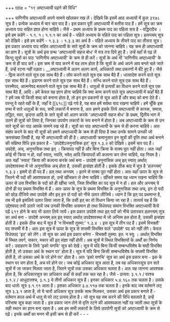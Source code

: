 +++
title = "१९ अष्टाध्यायी पढ़ने की विधि"

+++
पाणिनीय अष्टाध्यायी अपने सामने खोलकर रख लें। देखिये कि इसमें आठ अध्यायों में कुल ३९७८ सूत्र हैं। प्रत्येक अध्याय में चार चार पाद हैं। इस प्रकार पूरी अष्टाध्यायी में बत्तीस पाद हैं।
हमें सूत्र का क्रम अध्याय पाद सहित ज्ञात होना चाहिये। जैसे - प्रथम अध्याय के प्रथम पाद का पहिला सत्र है - वद्धिरादैच । इसे हम कहेंगे - १.१. १। १.१.१ का अर्थ है - पहिले अध्याय के पहिले पाद का पहिला सूत्र।
हलन्त्यम् सूत्र को देखिये। इसे हम कहेंगे - १.३.३ । १.३.३ का अर्थ है - पहिले अध्याय के तीसरे पाद का तीसरा सूत्र। इस प्रकार अध्याय पाद सहित अष्टाध्यायी के सारे सूत्रों के क्रम को जानना चाहिये। यह क्रम ही अष्टाध्यायी का प्राण है। सूत्रों के अर्थ इस ग्रन्थ 'अष्टाध्यायी सहज बोध' में यत्र तत्र दिये हुए हैं। उन्हें वहाँ से पढ़ लें किन्तु सूत्रों का पाठ 'पाणिनीय अष्टाध्यायी' के क्रम से ही करें। सूत्रों के अर्थ भी 'पाणिनीय अष्टाध्यायी' के क्रम से ही याद करें। इस क्रम से याद करने में यह लाभ होता है कि सूत्रों के अर्थ अपने आप बनते चले जाते हैं, उन्हें रटना नहीं पड़ता।
__अष्टाध्यायी में अलग अलग कार्य, अधिकारों तथा प्रकरणों में बँटे हुए हैं। जैसे - द्वित्व करने वाले सूत्र एक साथ बैठे हैं। लोप करने वाले सूत्र एक साथ बैठे हैं। धात्वादेश करने वाले सूत्र एक साथ बैठे हैं। इडागम करने वाले सूत्र एक साथ बैठे हैं। सन्धि करने वाले सूत्र एक साथ बैठे हैं। परस्मैपद, आत्मनेपद बतलाने वाले सूत्र एक साथ बैठे हैं। धातुओं से प्रत्ययों का विधान करने वाले सूत्र एक साथ बैठे हैं, आदि। हमें केवल यह ज्ञान होना चाहिये कि क्या काम करने वाले सूत्र अष्टाध्यायी में कहाँ बैठे हैं ?
हमें जब भी किसी शब्द को बनाना होता है, तो इन इन प्रकरणों से सूत्र आते हैं और शब्द को बना देते हैं। परन्तु वे रहते वहीं के हैं, जहाँ वे [[६१८]]
पढ़े गये है, यह बात हमें सर्वथा याद रखना चाहिये।
हमें चूँकि इस ग्रन्थ में सारे धातुओं के रूप, सभी लकारों में बनाना है, अतः हमने इसके लिये अष्टाध्यायी से कारक, समास, तद्धित, स्वर, कृदन्त आदि के सारे सूत्रों को अलग करके 'अष्टाध्यायी सहज बोध' के प्रथम, द्वितीय भाग में उतने ही सूत्रों को लिया है, जिनका उपयोग लकारों के रूप बनाने में होता है। अब अष्टाध्यायी के क्रम से उन सारे सूत्रों का पाठ आपके सामने रख रहे हैं।
सूत्रों का पाठ अष्टाध्यायी के क्रम से ही करना चाहिये। अतः संक्षेप करने के बाद भी सूत्रों को हमने अष्टाध्यायी के क्रम से ही दिया है तथा उनके सामने उनकी जो क्रमसंख्या लिखी है, वह भी अष्टाध्यायी की ही है।
अष्टाध्यायी क्रमानुसार इन सूत्रों की वृत्ति तथा अर्थ बनाने की संक्षिप्त विधि इस प्रकार है -
'उपदेशेऽजनुनासिक इत्' सूत्र १.३.२ को देखिये। इसमें चार पद हैं। उपदेशे, अच्, अनुनासिक तथा इत् । क्रियापद नहीं है और बिना क्रिया के वाक्य पूरा नहीं होता। अतः जहाँ कोई भी क्रिया न हो, वहाँ स्यात्, भवति, भवेत् आदि क्रियापदों की कल्पना कर लेना चाहिये, यह नियम है। अतः यहाँ 'स्यात्' क्रिया की कल्पना करके अर्थ बना - उपदेशे अनुनासिक अच् इत् स्यात् अर्थात् उपदेशावस्था में जो अनुनासिक अच् होता है, उसकी इत्संज्ञा होती है। 
इसके ठीक बाद में सूत्र है 'हलन्त्यम्' १.३.३। इसमें दो ही पद हैं। हल् तथा अन्त्यम् । इतने से वाक्य पूरा नहीं होता। अतः यहाँ ऊपर के सूत्र से जितने भी पदों की आवश्यकता हो, उन्हें खींचकर ले लेना चाहिये। खींचते समय यह ध्यान रखना चाहिये कि ऊपर से उस विभक्ति के पदों को ही खींचा जाये, जिस विभक्ति का पद सूत्र में न हो। हल और अन्त्यम् ये दोनों ही पद प्रथमा विभक्ति में हैं। अतः ऊपर के सूत्र के प्रथमा विभक्ति के अनुनासिक तथा अच्, इन दो पदों को छोड़ दीजिये तथा उपदेशे और इत् इन दो पदों को नीचे उतार लीजिये।
ध्यान दें कि इत् पद प्रथमान्त है, तब भी इसे इसलिये उतार लिया जाता है, कि उसी इत् का तो विधान किया जा रहा है। तात्पर्य यह है कि उद्देश्यपद तभी उतारे जायें जब उनकी विभक्ति असमान हो तथा विधेयपद समान विभक्ति
अष्टाध्यायी कैसे पढ़ें
६१९
होने के बाद भी उतार लिये जायें। इस प्रकार उपदेशे तथा इत् पदों को नीचे उतारकर हलन्त्यम् सूत्र का अर्थ बना - उपदेशे अन्त्यम् हल् इत् स्यात् अर्थात् उपदेशावस्था में जो अन्तिम हल होता है, उसकी इत्संज्ञा होती है।
इसके ठीक बाद में सूत्र है 'न विभक्तौ तुस्मा:' १.३.४ । इस सूत्र में तीन पद हैं। इसमें विभक्तौ' पद सप्तमी में है। अतः इस सूत्र में ऊपर के सूत्र से सप्तमी विभक्ति वाले 'उपदेशे' पद को नहीं लेंगे। केवल विधेयपद 'इत्' को लेंगे। तो सूत्र का अर्थ इस प्रकार बनेगा - विभक्तौ तुस्मा: इत: न स्युः । अर्थात् विभक्ति में स्थित तवर्ग, सकार, मकार की इत् संज्ञा नहीं होती।
अब सूत्रों में स्थित विभक्तियों के अर्थों का निर्णय करें। उदाहरण के लिये 'इको यणचि' सूत्र को देखें। सूत्र में यदि बिना किसी सम्बन्धविशेष के षष्ठी विभक्ति होती है, तो उसका अर्थ के स्थान पर' होता है। सूत्र में यदि बिना किसी सम्बन्धविशेष के सप्तमी विभक्ति होती है, तो उसका अर्थ के परे होने पर' होता है। अतः ‘इको यणचि' सूत्र का अर्थ इस प्रकार बना - इक के स्थान पर यण होता है, अच परे होने पर।
जब कोई अधिकार सूत्र आता है, तब वह अधिकारसूत्र उन सारे सूत्रों में जा जाकर मिलता जाता है, जितने सूत्रों तक उसका अधिकार चलता है। अतः यह जानना आवश्यक होता है, कि अधिकारसूत्र का अधिकार कहाँ से कहाँ तक चल रहा है। जैसे - प्रत्यय: ३.१.१ / परश्च ३.१.२ / आधुदात्तश्च, ३.१.३ ये तीनों अधिकार सूत्र हैं। इनका अधिकार ५.४.१६० तक चलता है। उसके बाद धातोः सूत्र ३.१.९१ आता है। इसका अधिकार ३.४.११७ तक चलता है।
इनके बाद जब वर्तमाने लट् सूत्र ३.३.१ आता है, तो ये चारों अधिकार सूत्र उसके साथ मिलकर, उसका अर्थ इस प्रकार बनाते हैं - वर्तमान काल अर्थ में धातु से परे लट् प्रत्यय होता है। जो सूत्र यह सब करने की विधि बतलाते है, उन्हें परिभाषा सूत्र कहा जाता है। इस प्रकार जान लेने से वृत्ति रटने की आवश्यकता नहीं रह जाती तथा सूत्रों के सही स्थान का ज्ञान बना रहता है।
अब हम सभी लकारों के लिये उपयोगी सूत्रों को अष्टाध्यायी के क्रम से पढ़ें। इनके अर्थों का मनन भी इसी क्रम से ही करें - - -
